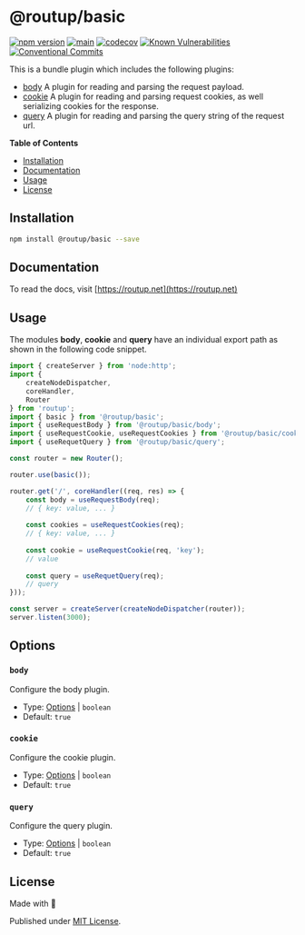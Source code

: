 # @routup/basic

[![npm version](https://badge.fury.io/js/@routup%2Fbasic.svg)](https://badge.fury.io/js/@routup%2Fbasic)
[![main](https://github.com/Tada5hi/routup/actions/workflows/main.yml/badge.svg)](https://github.com/Tada5hi/routup/actions/workflows/main.yml)
[![codecov](https://codecov.io/gh/tada5hi/routup/branch/master/graph/badge.svg?token=QFGCsHRUax)](https://codecov.io/gh/tada5hi/routup)
[![Known Vulnerabilities](https://snyk.io/test/github/Tada5hi/routup/badge.svg)](https://snyk.io/test/github/Tada5hi/routup)
[![Conventional Commits](https://img.shields.io/badge/Conventional%20Commits-1.0.0-%23FE5196?logo=conventionalcommits&logoColor=white)](https://conventionalcommits.org)

This is a bundle plugin which includes the following plugins:
- [body](../body/README.md) A plugin for reading and parsing the request payload.
- [cookie](../cookie/README.md) A plugin for reading and parsing request cookies, as well serializing cookies for the response.
- [query](../query/README.md) A plugin for reading and parsing the query string of the request url.

**Table of Contents**

- [Installation](#installation)
- [Documentation](#documentation)
- [Usage](#usage)
- [License](#license)

## Installation

```bash
npm install @routup/basic --save
```

## Documentation

To read the docs, visit [https://routup.net](https://routup.net)

## Usage

The modules **body**, **cookie** and **query** have an individual
export path as shown in the following code snippet.

```typescript
import { createServer } from 'node:http';
import {
    createNodeDispatcher,
    coreHandler,
    Router
} from 'routup';
import { basic } from '@routup/basic';
import { useRequestBody } from '@routup/basic/body';
import { useRequestCookie, useRequestCookies } from '@routup/basic/cookie';
import { useRequetQuery } from '@routup/basic/query';

const router = new Router();

router.use(basic());

router.get('/', coreHandler((req, res) => {
    const body = useRequestBody(req);
    // { key: value, ... }
    
    const cookies = useRequestCookies(req);
    // { key: value, ... }
    
    const cookie = useRequestCookie(req, 'key');
    // value
    
    const query = useRequetQuery(req);
    // query
}));

const server = createServer(createNodeDispatcher(router));
server.listen(3000);
```

## Options

### `body`

Configure the body plugin.

- Type: [Options](../body/README.md#options) | `boolean`
- Default: `true`

### `cookie`

Configure the cookie plugin.

- Type: [Options](../cookie/README.md#options) | `boolean`
- Default: `true`

### `query`

Configure the query plugin.

- Type: [Options](../query/README.md#options) | `boolean`
- Default: `true`

## License

Made with 💚

Published under [MIT License](./LICENSE).

